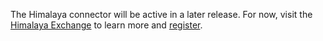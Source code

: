 The Himalaya connector will be active in a later release. For now, visit the [Himalaya Exchange](https://himalaya.exchange/) to learn more and [register](https://himalaya.exchange/register).